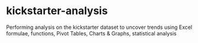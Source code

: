 # kickstarter-analysis
Performing analysis on the kickstarter dataset to uncover trends
using Excel formulae, functions, Pivot Tables, Charts & Graphs, statistical analysis
